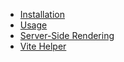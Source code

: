 - [Installation](/)
- [Usage](/usage.md)
- [Server-Side Rendering](/server-side-rendering.md)
- [Vite Helper](/vite-helper.md)
